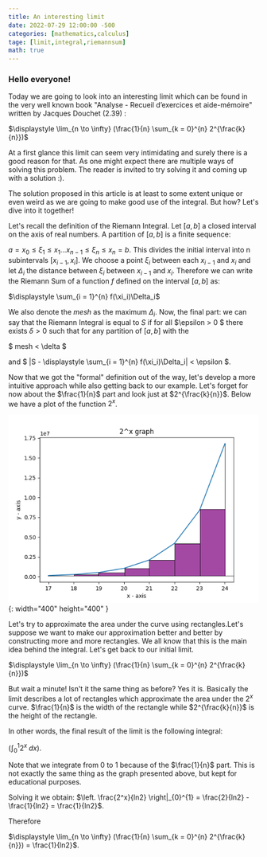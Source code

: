 ```yaml
---
title: An interesting limit
date: 2022-07-29 12:00:00 -500
categories: [mathematics,calculus]
tage: [limit,integral,riemannsum]
math: true
---
```




### Hello everyone! 

Today we are going to look into an interesting limit which can be found in the very well known book "Analyse - Recueil d’exercices et aide-mémoire" written by Jacques Douchet (2.39) :

$\displaystyle \lim_{n \to \infty} (\frac{1}{n} \sum_{k = 0}^{n} 2^{\frac{k}{n}})$

At a first glance this limit can seem very intimidating and surely there is a good reason for that. As one might expect there are multiple ways of solving this problem. The reader is invited to try solving it and coming up with a solution :).

The solution proposed in this article is at least to some extent unique or even weird as we are going to make good  use of the integral. But how? Let's dive into it together!

Let's recall the definition of the Riemann Integral. Let $[a, b]$ a closed interval on the axis of real numbers. A partition of $[a, b]$ is a finite sequence:

$a=x_{0}\le\xi_{1}\le x_{1}...x_{n-1} \le\xi_{n}\le x_{n}=b$.
This divides the initial interval into n subintervals $[x_{i-1}, x_i]$. We choose a point $\xi_i$ between each $x_{i-1}$ and $x_{i}$ and let $\Delta_i$ the distance between  $\xi_i$ between $x_{i-1}$ and $x_{i}$. Therefore we can write the Riemann Sum of a function $f$ defined on the interval $[a, b]$ as:

$\displaystyle \sum_{i = 1}^{n} f(\xi_i)\Delta_i$

We also denote the $mesh$ as the maximum $\Delta_i$.
Now, the final part: we can say that the Riemann Integral is equal to $S$ if for all $\epsilon > 0 $ there exists $\delta >0$ such that for any partition of $[a,b]$ with the 

$ mesh < \delta $ 

and 
$ |S - \displaystyle \sum_{i = 1}^{n} f(\xi_i)\Delta_i| < \epsilon $.

Now that we got the "formal" definition out of the way, let's develop a more intuitive approach while also getting back to our example. Let's forget for now about the $\frac{1}{n}$ part and look just at $2^{\frac{k}{n}}$. Below we have a plot of the function $2^x$.

![Plot](/assets/img/sample/Figure_1.png){: width="400" height="400" }

Let's try to approximate the area under the curve using rectangles.Let's suppose we want to make our approximation better and better by constructing more and more rectangles. We all know that this is the main idea behind the integral. Let's get back to our initial limit.

$\displaystyle \lim_{n \to \infty} (\frac{1}{n} \sum_{k = 0}^{n} 2^{\frac{k}{n}})$

But wait a minute! Isn't it the same thing as before? Yes it is. Basically the limit describes a lot of rectangles which approximate the area under the $2^x$ curve. $\frac{1}{n}$ is the width of the rectangle while $2^{\frac{k}{n}}$ is the height of the rectangle.

In other words, the final result of the limit is the following integral:

$\left(\int_{0}^{1} 2^x \; dx\right)$.

Note that we integrate from 0 to 1 because of the $\frac{1}{n}$ part. This is not exactly the same thing as the graph presented above, but kept for educational purposes.

Solving it we obtain:
$\left. \frac{2^x}{ln2} \right|_{0}^{1} = \frac{2}{ln2} - \frac{1}{ln2} = \frac{1}{ln2}$.

Therefore

$\displaystyle \lim_{n \to \infty} (\frac{1}{n} \sum_{k = 0}^{n} 2^{\frac{k}{n}}) = \frac{1}{ln2}$.




















